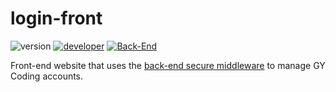 # login-front

![version](https://img.shields.io/badge/version-1.0.0-magenta?style=for-the-badge)
[![developer](https://img.shields.io/badge/developed-GYCoding-purple?style=for-the-badge)](https://gycoding.com)
[![Back-End](https://img.shields.io/badge/BackEnd-LoginServer-3c00ff?style=for-the-badge)](https://github.com/GY-CODING/login-server)

Front-end website that uses the [back-end secure middleware](https://github.com/GY-CODING/login-server) to manage GY Coding accounts.
